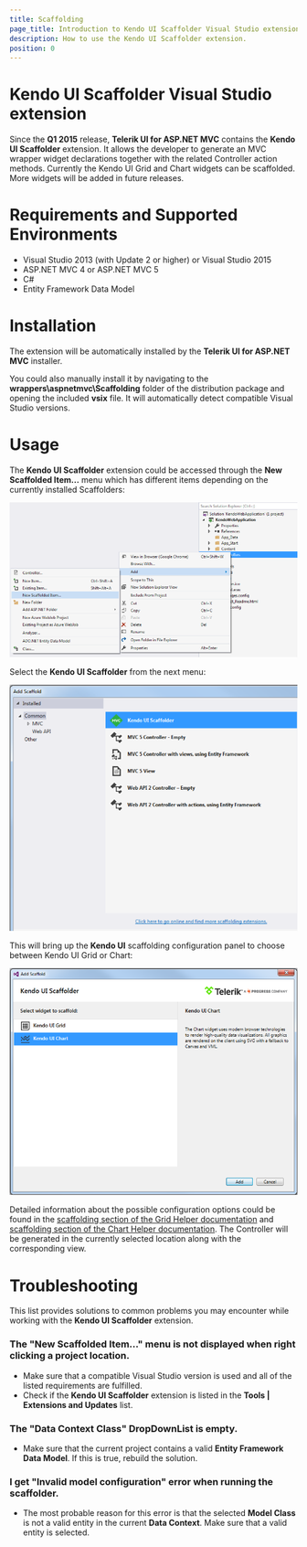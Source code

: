 ```yaml
---
title: Scaffolding
page_title: Introduction to Kendo UI Scaffolder Visual Studio extension.
description: How to use the Kendo UI Scaffolder extension.
position: 0
---
```


# Kendo UI Scaffolder Visual Studio extension

Since the **Q1 2015** release, **Telerik UI for ASP.NET MVC** contains the **Kendo UI Scaffolder** extension. It 
allows the developer to generate an MVC wrapper widget declarations together with the related Controller action methods. Currently the Kendo UI Grid and Chart widgets can be scaffolded. More widgets will be added in future releases.

# Requirements and Supported Environments

* Visual Studio 2013 (with Update 2 or higher) or Visual Studio 2015
* ASP.NET MVC 4 or ASP.NET MVC 5
* C#
* Entity Framework Data Model

# Installation

The extension will be automatically installed by the **Telerik UI for ASP.NET MVC** installer.

You could also manually install it by navigating to the **wrappers\aspnetmvc\Scaffolding** folder of the distribution package and opening the included **vsix** file. It will automatically detect compatible Visual Studio versions.

# Usage

The **Kendo UI Scaffolder** extension could be accessed through the **New Scaffolded Item...** menu which has different items depending on the currently installed Scaffolders:

![New Scaffolded Item](/aspnet-mvc/images/scaffolding/new_scaffolded_item.png)

Select the **Kendo UI Scaffolder** from the next menu:

![Kendo UI Scaffolder](/aspnet-mvc/images/scaffolding/kendo_ui_scaffolder.png)

This will bring up the **Kendo UI** scaffolding configuration panel to choose between Kendo UI Grid or Chart:

![Kendo UI Scaffolder Widget Selection](/aspnet-mvc/images/scaffolding/widget_select.png)

Detailed information about the possible configuration options could be found in the [scaffolding section of the Grid Helper documentation](/aspnet-mvc/helpers/grid/scaffolding) and [scaffolding section of the Chart Helper documentation](/aspnet-mvc/helpers/chart/scaffolding). The Controller will be generated in the currently selected location along with the corresponding view.

# Troubleshooting

This list provides solutions to common problems you may encounter while working with the **Kendo UI Scaffolder** extension.

### The "New Scaffolded Item..." menu is not displayed when right clicking a project location.

* Make sure that a compatible Visual Studio version is used and all of the listed requirements are fulfilled.
* Check if the **Kendo UI Scaffolder** extension is listed in the **Tools | Extensions and Updates** list.

### The "Data Context Class" DropDownList is empty.

* Make sure that the current project contains a valid **Entity Framework Data Model**. If this is true, rebuild the solution.

### I get "Invalid model configuration" error when running the scaffolder.

* The most probable reason for this error is that the selected **Model Class** is not a valid entity in the current **Data Context**. Make sure that a valid entity is selected.